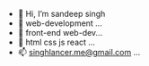 - 👋 Hi, I’m sandeep singh
- 👀 web-development ...
- 🌱 front-end web-dev...
- 💞️ html css js react ...
- 📫 singhlancer.me@gmail.com ...

<!---
singhlancer/singhlancer is a ✨ special ✨ repository because its `README.md` (this file) appears on your GitHub profile.
You can click the Preview link to take a look at your changes.
--->
